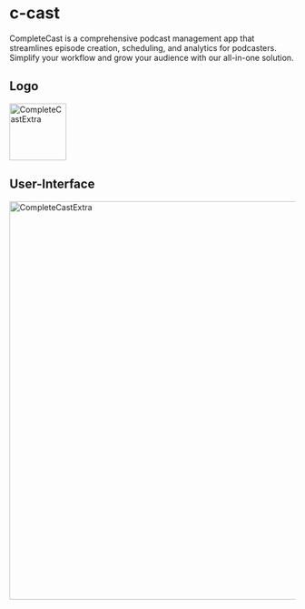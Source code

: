 # c-cast
 CompleteCast is a comprehensive podcast management app that streamlines episode creation, scheduling, and analytics for podcasters. Simplify your workflow and grow your audience with our all-in-one solution.
## Logo
<img src="https://github.com/httpsumairsaad1/c-cast/assets/121795621/f56857ed-238e-4274-8ec6-14bd30d85e8c" alt="CompleteCastExtra" width="100">

## User-Interface
 <img src="https://github.com/user-attachments/assets/8e8d31fa-52de-4df9-8d03-c790c1054e85" alt="CompleteCastExtra" width="700">



